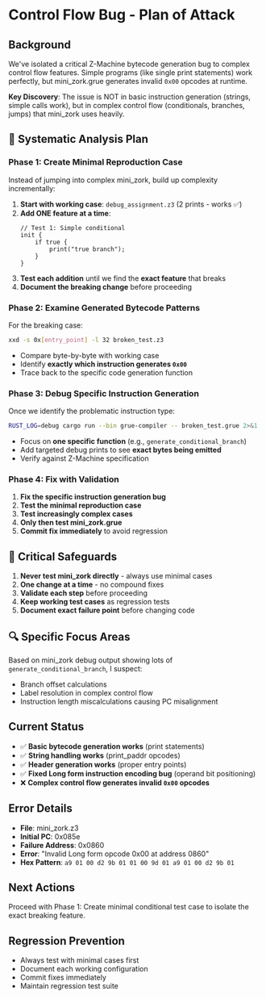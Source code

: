 # Control Flow Bug - Plan of Attack

## Background

We've isolated a critical Z-Machine bytecode generation bug to complex control flow features. Simple programs (like single print statements) work perfectly, but mini_zork.grue generates invalid `0x00` opcodes at runtime.

**Key Discovery**: The issue is NOT in basic instruction generation (strings, simple calls work), but in complex control flow (conditionals, branches, jumps) that mini_zork uses heavily.

## 🎯 **Systematic Analysis Plan**

### **Phase 1: Create Minimal Reproduction Case**
Instead of jumping into complex mini_zork, build up complexity incrementally:

1. **Start with working case**: `debug_assignment.z3` (2 prints - works ✅)
2. **Add ONE feature at a time**:
   ```grue
   // Test 1: Simple conditional
   init {
       if true {
           print("true branch");
       }
   }
   ```
3. **Test each addition** until we find the **exact feature** that breaks
4. **Document the breaking change** before proceeding

### **Phase 2: Examine Generated Bytecode Patterns**
For the breaking case:
```bash
xxd -s 0x[entry_point] -l 32 broken_test.z3
```
- Compare byte-by-byte with working case
- Identify **exactly which instruction generates `0x00`**
- Trace back to the specific code generation function

### **Phase 3: Debug Specific Instruction Generation**
Once we identify the problematic instruction type:
```bash
RUST_LOG=debug cargo run --bin grue-compiler -- broken_test.grue 2>&1 | grep -A5 -B5 "generate_"
```
- Focus on **one specific function** (e.g., `generate_conditional_branch`)
- Add targeted debug prints to see **exact bytes being emitted**
- Verify against Z-Machine specification

### **Phase 4: Fix with Validation**
1. **Fix the specific instruction generation bug**
2. **Test the minimal reproduction case** 
3. **Test increasingly complex cases**
4. **Only then test mini_zork.grue**
5. **Commit fix immediately** to avoid regression

## 🚨 **Critical Safeguards**

1. **Never test mini_zork directly** - always use minimal cases
2. **One change at a time** - no compound fixes
3. **Validate each step** before proceeding  
4. **Keep working test cases** as regression tests
5. **Document exact failure point** before changing code

## 🔍 **Specific Focus Areas**

Based on mini_zork debug output showing lots of `generate_conditional_branch`, I suspect:
- Branch offset calculations
- Label resolution in complex control flow
- Instruction length miscalculations causing PC misalignment

## Current Status

- ✅ **Basic bytecode generation works** (print statements)
- ✅ **String handling works** (print_paddr opcodes) 
- ✅ **Header generation works** (proper entry points)
- ✅ **Fixed Long form instruction encoding bug** (operand bit positioning)
- ❌ **Complex control flow generates invalid `0x00` opcodes**

## Error Details

- **File**: mini_zork.z3
- **Initial PC**: 0x085e  
- **Failure Address**: 0x0860
- **Error**: "Invalid Long form opcode 0x00 at address 0860"
- **Hex Pattern**: `a9 01 00 d2 9b 01 01 00 9d 01 a9 01 00 d2 9b 01`

## Next Actions

Proceed with Phase 1: Create minimal conditional test case to isolate the exact breaking feature.

## Regression Prevention

- Always test with minimal cases first
- Document each working configuration
- Commit fixes immediately
- Maintain regression test suite
